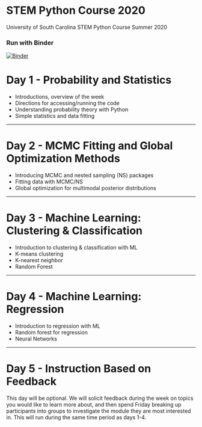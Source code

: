 # STEM Python Course 2020

University of South Carolina STEM Python Course Summer 2020


### Run with Binder

[![Binder](https://mybinder.org/badge_logo.svg)](https://mybinder.org/v2/gh/uofscphysics/STEM_Python_Course/Summer2020)

# Day 1 - Probability and Statistics
* Introductions, overview of the week
* Directions for accessing/running the code
* Understanding probability theory with Python
* Simple statistics and data fitting

____
# Day 2 - MCMC Fitting and Global Optimization Methods
* Introducing MCMC and nested sampling (NS) packages
* Fitting data with MCMC/NS 
* Global optimization for multimodal posterior distributions
____
# Day 3 - Machine Learning: Clustering & Classification
* Introduction to clustering & classification with ML
* K-means clustering
* K-nearest neighbor
* Random Forest
____
# Day 4 - Machine Learning: Regression
* Introduction to regression with ML
* Random forest for regression
* Neural Networks

____
# Day 5 - Instruction Based on Feedback

This day will be optional. We will solicit feedback during the week on topics you would like to learn more about, and then 
spend Friday breaking up participants into groups to investigate the module they are most interested in. This will
run during the same time period as days 1-4.
